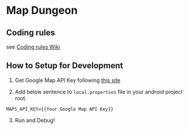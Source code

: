 # Map Dungeon

## Coding rules
see [Coding rules Wiki](https://github.com/SUAN4423/MapDungeon/wiki/Coding-Rules)

## How to Setup for Development

1. Get Google Map API Key following [this site](https://developers.google.com/maps/documentation/android-sdk/start?hl=ja)

2. Add below sentence to  `local.properties` file in your android project root.

```
MAPS_API_KEY={{Your Google Map API Key}}
```

3. Run and Debug!
